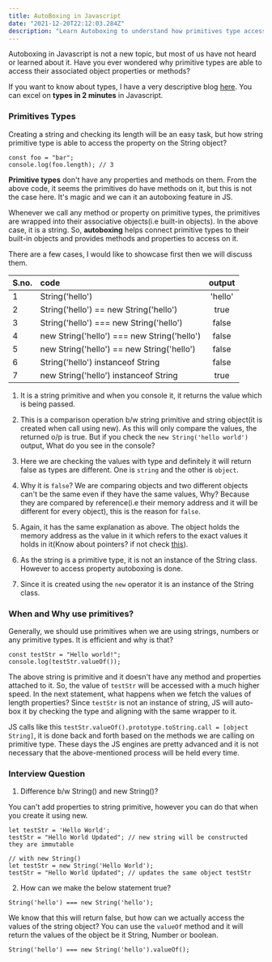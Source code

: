 ```yaml
---
title: AutoBoxing in Javascript
date: "2021-12-20T22:12:03.284Z"
description: "Learn Autoboxing to understand how primitives type access methods and properties."
---
```


Autoboxing in Javascript is not a new topic, but most of us have not heard or learned about it. Have you ever wondered why primitive types are able to access their associated object properties or methods? 

If you want to know about types, I have a very descriptive blog [here](https://avtechstand.web.app/Types%20in%20JS/). You can excel on **types in 2 minutes** in Javascript.


### Primitives Types

Creating a string and checking its length will be an easy task, but how string primitive type is able to access the property on the String object?

```
const foo = "bar";
console.log(foo.length); // 3
```

**Primitive types** don't have any properties and methods on them. From the above code, it seems the primitives do have methods on it, but this is not the case here. It's magic and we can it an autoboxing feature in JS. 


Whenever we call any method or property on primitive types, the primitives are wrapped into their associative objects(i.e built-in objects). In the above case, it is a string. So, **autoboxing** helps connect primitive types to their built-in objects and provides methods and properties to access on it.

There are a few cases, I would like to showcase first then we will discuss them.



|S.no.| code   |      output      |
|:----|:----------|:-------------:|
|1| String('hello')|  'hello' |
|2| String('hello') == new String('hello') |    true   |
|3| String('hello') === new String('hello')  | false |
|4| new String('hello') === new String('hello') |    false   |
|5| new String('hello') == new String('hello')  | false |
|6| String('hello') instanceof String     |    false   |
|7| new String('hello') instanceof String   | true |
    

 1. It is a string primitive and when you console it, it returns the value which is being passed.

 2. This is a comparison operation b/w string primitive and string object(it is created when call using new). As this will only compare the values, the returned o/p is true. But if you check the `new String('hello world')` output, What do you see in the console?

 3. Here we are checking the values with type and definitely it will return false as types are different. One is `string` and the other is `object`.

 4. Why it is `false`? We are comparing objects and two different objects can't be the same even if they have the same values, Why? Because they are compared by reference(i.e their memory address and it will be different for every object), this is the reason for `false`.

 5. Again, it has the same explanation as above. The object holds the memory address as the value in it which refers to the exact values it holds in it(Know about pointers? if not check [this](https://stackoverflow.com/questions/518000/is-javascript-a-pass-by-reference-or-pass-by-value-language#:~:text=It's%20always%20pass%20by%20value,persist%20outside%20of%20the%20function.)).

 6. As the string is a primitive type, it is not an instance of the String class. However to access property autoboxing is done.

 7. Since it is created using the `new` operator it is an instance of the String class.

### When and Why use primitives?
Generally, we should use primitives when we are using strings, numbers or any primitive types. It is efficient and why is that? 

```
const testStr = "Hello world!";
console.log(testStr.valueOf());
```

The above string is primitive and it doesn't have any method and properties attached to it. So, the value of `testStr` will be accessed with a much higher speed. In the next statement, what happens when we fetch the values of length properties? Since `testStr` is not an instance of string, JS will auto-box it by checking the type and aligning with the same wrapper to it. 

JS calls like this `testStr.valueOf().prototype.toString.call = [object String]`, it is done back and forth based on the methods we are calling on primitive type. These days the JS engines are pretty advanced and it is not necessary that the above-mentioned process will be held every time. 

### Interview Question 

1. Difference b/w String() and new String()?

You can't add properties to string primitive, however you can do that when you create it using new.

```
let testStr = 'Hello World';
testStr = "Hello World Updated"; // new string will be constructed they are immutable

// with new String()
let testStr = new String('Hello World');
testStr = "Hello World Updated"; // updates the same object testStr
```

2. How can we make the below statement true?

```
String('hello') === new String('hello');
```
We know that this will return false, but how can we actually access the values of the string object? You can use the `valueOf` method and it will return the values of the object be it String, Number or boolean.

```
String('hello') === new String('hello').valueOf();
```




